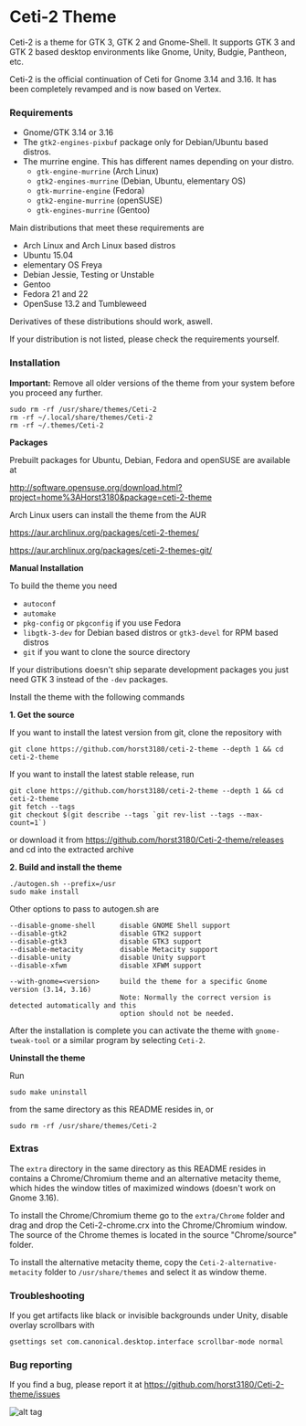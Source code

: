# Ceti-2 Theme

Ceti-2 is a theme for GTK 3, GTK 2 and Gnome-Shell. It supports GTK 3 and GTK 2 based desktop environments like Gnome, Unity, Budgie, Pantheon, etc.

Ceti-2 is the official continuation of Ceti for Gnome 3.14 and 3.16. It has been completely revamped and is now based on Vertex.

### Requirements

* Gnome/GTK 3.14 or 3.16
* The `gtk2-engines-pixbuf` package only for Debian/Ubuntu based distros.
* The murrine engine. This has different names depending on your distro.
  * `gtk-engine-murrine` (Arch Linux)
  * `gtk2-engines-murrine` (Debian, Ubuntu, elementary OS)
  * `gtk-murrine-engine` (Fedora)
  * `gtk2-engine-murrine` (openSUSE)
  * `gtk-engines-murrine` (Gentoo)

Main distributions that meet these requirements are

* Arch Linux and Arch Linux based distros
* Ubuntu 15.04
* elementary OS Freya
* Debian Jessie, Testing or Unstable
* Gentoo
* Fedora 21 and 22
* OpenSuse 13.2 and Tumbleweed

Derivatives of these distributions should work, aswell.

If your distribution is not listed, please check the requirements yourself.

### Installation

**Important:** Remove all older versions of the theme from your system before you proceed any further.

    sudo rm -rf /usr/share/themes/Ceti-2
    rm -rf ~/.local/share/themes/Ceti-2
    rm -rf ~/.themes/Ceti-2
    
**Packages**

Prebuilt packages for Ubuntu, Debian, Fedora and openSUSE are available at 

http://software.opensuse.org/download.html?project=home%3AHorst3180&package=ceti-2-theme

Arch Linux users can install the theme from the AUR

https://aur.archlinux.org/packages/ceti-2-themes/

https://aur.archlinux.org/packages/ceti-2-themes-git/

**Manual Installation**

To build the theme you need 
* `autoconf`
* `automake`
* `pkg-config` or `pkgconfig` if you use Fedora
* `libgtk-3-dev` for Debian based distros or `gtk3-devel` for RPM based distros
* `git` if you want to clone the source directory

If your distributions doesn't ship separate development packages you just need GTK 3 instead of the `-dev` packages.

Install the theme with the following commands

**1. Get the source**

If you want to install the latest version from git, clone the repository with

    git clone https://github.com/horst3180/ceti-2-theme --depth 1 && cd ceti-2-theme

If you want to install the latest stable release, run

    git clone https://github.com/horst3180/ceti-2-theme --depth 1 && cd ceti-2-theme
    git fetch --tags
    git checkout $(git describe --tags `git rev-list --tags --max-count=1`)

or download it from https://github.com/horst3180/Ceti-2-theme/releases and cd into the extracted archive

**2. Build and install the theme**

    ./autogen.sh --prefix=/usr
    sudo make install

Other options to pass to autogen.sh are

    --disable-gnome-shell      disable GNOME Shell support
    --disable-gtk2             disable GTK2 support
    --disable-gtk3             disable GTK3 support
    --disable-metacity         disable Metacity support
    --disable-unity            disable Unity support
    --disable-xfwm             disable XFWM support

    --with-gnome=<version>     build the theme for a specific Gnome version (3.14, 3.16)
                               Note: Normally the correct version is detected automatically and this
                               option should not be needed.

After the installation is complete you can activate the theme with `gnome-tweak-tool` or a similar program by selecting `Ceti-2`.

**Uninstall the theme**

Run

    sudo make uninstall

from the same directory as this README resides in, or

    sudo rm -rf /usr/share/themes/Ceti-2

### Extras

The `extra` directory in the same directory as this README resides in contains a Chrome/Chromium  theme and an alternative metacity theme, which hides the window titles of maximized windows (doesn't work on Gnome 3.16).

To install the Chrome/Chromium theme go to the `extra/Chrome` folder and drag and drop the Ceti-2-chrome.crx into the Chrome/Chromium window. The source of the Chrome themes is located in the source "Chrome/source" folder.

To install the alternative metacity theme, copy the `Ceti-2-alternative-metacity` folder to `/usr/share/themes` and select it as window theme.

### Troubleshooting

If you get artifacts like black or invisible backgrounds under Unity, disable overlay scrollbars with

    gsettings set com.canonical.desktop.interface scrollbar-mode normal


### Bug reporting
If you find a bug, please report it at https://github.com/horst3180/Ceti-2-theme/issues

![alt tag](http://orig13.deviantart.net/08f9/f/2015/109/d/e/ceti_2_theme_by_horst3180-d8393uc.jpg)
